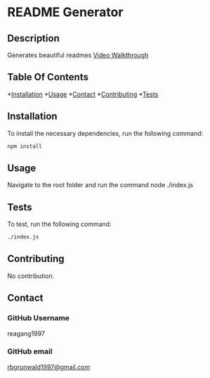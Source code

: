 

# README Generator

## Description
Generates beautiful readmes
[Video Walkthrough](https://streamable.com/tuy2kl)

## Table Of Contents
*[Installation](#install)
*[Usage](#usage)
*[Contact](#contact)
*[Contributing](#contributing)
*[Tests](#tests)

## Installation
To install the necessary dependencies, run the following command:
```md
npm install
```

## Usage
Navigate to the root folder and run the command node ./index.js

## Tests
To test, run the following command:
```md
./index.js
```

## Contributing
No contribution.


## Contact
### GitHub Username
reagang1997

### GitHub email
rbgrunwald1997@gmail.com

